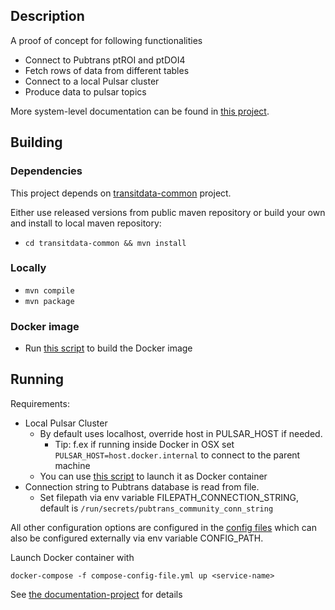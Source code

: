 ## Description

A proof of concept for following functionalities
- Connect to Pubtrans ptROI and ptDOI4
- Fetch rows of data from different tables
- Connect to a local Pulsar cluster
- Produce data to pulsar topics

More system-level documentation can be found in [this project](https://gitlab.hsl.fi/transitdata/transitdata-doc).

## Building

### Dependencies

This project depends on [transitdata-common](https://github.com/HSLdevcom/transitdata-common) project.

Either use released versions from public maven repository or build your own and install to local maven repository:
  - ```cd transitdata-common && mvn install```  

### Locally

- ```mvn compile```  
- ```mvn package```  

### Docker image

- Run [this script](build-image.sh) to build the Docker image


## Running

Requirements:
- Local Pulsar Cluster
  - By default uses localhost, override host in PULSAR_HOST if needed.
    - Tip: f.ex if running inside Docker in OSX set `PULSAR_HOST=host.docker.internal` to connect to the parent machine
  - You can use [this script](https://gitlab.hsl.fi/transitdata/transitdata-doc/bin/pulsar/pulsar-up.sh) to launch it as Docker container
- Connection string to Pubtrans database is read from file. 
  - Set filepath via env variable FILEPATH_CONNECTION_STRING, default is `/run/secrets/pubtrans_community_conn_string` 

All other configuration options are configured in the [config files](src/main/resources/) 
which can also be configured externally via env variable CONFIG_PATH. 

Launch Docker container with

```docker-compose -f compose-config-file.yml up <service-name>```   

See [the documentation-project](https://gitlab.hsl.fi/transitdata/transitdata-doc) for details
